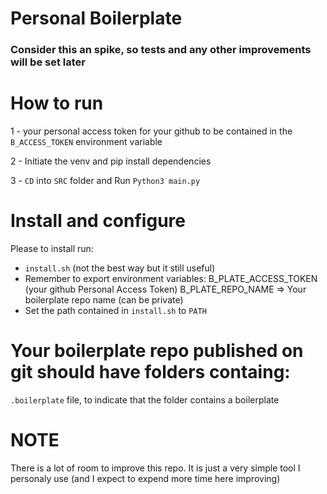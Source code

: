 # Personal Boilerplate

### Consider this an spike, so tests and any other improvements will be set later

# How to run
1 - your personal access token for your github to be contained in the `B_ACCESS_TOKEN` environment variable

2 - Initiate the venv and pip install dependencies

3 - `CD` into `SRC` folder and Run `Python3 main.py`

# Install and configure
Please to install run:
- `install.sh` (not the best way but it still useful)
- Remember to export environment variables:
    B_PLATE_ACCESS_TOKEN (your github Personal Access Token)
    B_PLATE_REPO_NAME => Your boilerplate repo name (can be private)
- Set the path contained in `install.sh` to `PATH` 

# Your boilerplate repo published on git should have folders containg: 
`.boilerplate` file, to indicate that the folder contains a boilerplate 

# NOTE
There is a lot of room to improve this repo.
It is just a very simple tool I personaly use (and I expect to expend more time here improving)
